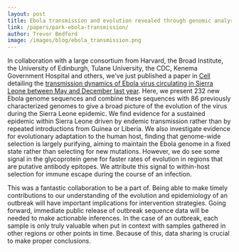 ```yaml
---
layout: post
title: Ebola transmission and evolution revealed through genomic analysis
link: /papers/park-ebola-transmission/
author: Trevor Bedford
image: /images/blog/ebola_transmission.png
---
```


In collaboration with a large consortium from Harvard, the Broad Institute, the University of Edinburgh, Tulane University, the CDC, Kenema Government Hospital and others, we've just published a paper in [Cell](https://doi.org/10.1016/j.cell.2015.06.007) detailing the [transmission dynamics of Ebola virus circulating in Sierra Leone between May and December last year](/papers/park-ebola-transmission/). Here, we present 232 new Ebola genome sequences and combine these sequences with 86 previously characterized genomes to give a broad picture of the evolution of the virus during the Sierra Leone epidemic. We find evidence for a sustained epidemic within Sierra Leone driven by endemic transmission rather than by repeated introductions from Guinea or Liberia. We also investigate evidence for evolutionary adaptation to the human host, finding that genome-wide selection is largely purifying, aiming to maintain the Ebola genome in a fixed state rather than selecting for new mutations. However, we do see some signal in the glycoprotein gene for faster rates of evolution in regions that are putative antibody epitopes. We attribute this signal to within-host selection for immune escape during the course of an infection.

This was a fantastic collaboration to be a part of. Being able to make timely contributions to our understanding of the evolution and epidemiology of an outbreak will have important implications for intervention strategies. Going forward, immediate public release of outbreak sequence data will be needed to make actionable inferences. In the case of an outbreak, each sample is only truly valuable when put in context with samples gathered in other regions or other points in time. Because of this, data sharing is crucial to make proper conclusions.

